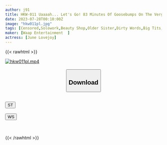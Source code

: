 ```yaml
---
author: j91
title: HKW-011 Uaaaah... Let's Go! 83 Minutes Of Goosebumps On The Verge Of Explosive Ecstasy And Forced To Hold Ejaculation For 83 Minutes And To Keep The Erection Control June Lovejoy
date: 2023-07-28T00:10:00Z
image: "hkw011pl.jpg"
tags: [Censored,Solowork,Beauty Shop,Older Sister,Dirty Words,Big Tits,Slut,Tall,Shaved,BBW,White Actress,Submissive Men,Huge Butt	]
maker: [Waap Entertainment  ]
actress: [June Lovejoy]
---
```



{{< rawhtml >}}

<div class="video" data-videoid="zrGMOYXJa1IY0rX">
    <a href="javascript:;">
        <img src="https://my.j91.asia/posts/hkw011pl/hkw011pl.jpg" width="WIDTH" height="HEIGHT" alt="hkw011pl.mp4" loading="lazy">
    </a>
</div>

<script type="text/javascript" src="https://j91.asia/asset/on-demand-st.js"></script>

<br>
  <link rel="stylesheet" href="https://j91.asia/asset/bs5.css">
  
  <center>
  <button class="btn btn-primary" type="button" data-bs-toggle="collapse" data-bs-target=".multi-collapse" aria-expanded="false" aria-controls="multiCollapseExample1 multiCollapseExample2"><h2>Download</h2></button></center>
</p>
<div class="row">
  <div class="col">
    <div class="collapse multi-collapse" id="multiCollapseExample1">
      <div class="card card-body">
	      	      <br>
<div class="buttons">  
<a href="https://streamtape.to/v/zrGMOYXJa1IY0rX"><button class="btn-hover color-3"><i class="fa fa-download"></i> ST</button></a></div>
    </div>
  </div>
</div>
  <div class="col">
    <div class="collapse multi-collapse" id="multiCollapseExample2">
      <div class="card card-body">
	      <br>
<div class="buttons">
    <a href="https://wolfstream.tv/4lc7pl8wlqqm.html"><button class="btn-hover color-9"><i class="fa fa-download"></i> WS</button></a></div>
<br><br>
      </div>
    </div>
  </div>
</div>

{{< /rawhtml >}}

